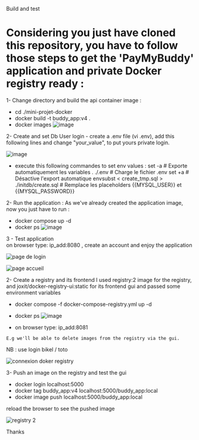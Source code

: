 Build and test

# Considering you just have cloned this repository, you have to follow those steps to get the 'PayMyBuddy' application and private Docker registry  ready :

1- Change directory and build the api container image :
   - cd ./mini-projet-docker
   - docker build -t buddy_app:v4 .
   - docker images 
![image](https://github.com/user-attachments/assets/f592a34e-5edb-4871-9414-6ad2e4e65a6f)


2- Create and set Db User login
    - create a .env file (vi .env), add this following lines and change "your_value", to put yours private login.
    
![image](https://github.com/user-attachments/assets/1b70ab88-71d8-4ef3-b14a-6f15eaf2a9ab)
   - execute this following commandes to set env values :
           set -a                                            # Exporte automatiquement les variables
	   . ./.env                                          # Charge le fichier .env
	   set +a                                            # Désactive l'export automatique
  	   envsubst < create_tmp.sql > ./initdb/create.sql   # Remplace les placeholders {{MYSQL_USER}} et {{MYSQL_PASSWORD}}
 

2- Run the application :
   As we've already created the application image, now you just have to run :

   - docker compose up -d
   - docker ps 
![image](https://github.com/user-attachments/assets/7a647eb9-6f93-40d4-b3fb-e7abdee11bc0)

   
3 - Test application    
    on browser type: ip_add:8080 , create an account and enjoy the application
    
 ![page de login](https://github.com/user-attachments/assets/93cec4a6-171c-427f-a6d2-4eb08a10d206)


![page accueil](https://github.com/user-attachments/assets/ea8d1e98-9d8f-448a-a7fd-4e930c5fab44)


2- Create a registry and its frontend
    I used registry:2 image for the registry, and joxit/docker-registry-ui:static for its frontend gui and passed some environment variables

   - docker compose -f docker-compose-registry.yml up -d
   - docker ps
![image](https://github.com/user-attachments/assets/8a6211d0-0c67-45f6-b425-0732ddd8bc8e)


   - on browser type: ip_add:8081
   
    E.g we'll be able to delete images from the registry via the gui.
  	
   NB : use login bikel / toto

   
![connexion doker registry](https://github.com/user-attachments/assets/eb8d9332-9fc4-42fd-8a91-b06c09b967e9)


3- Push an image on the registry and test the gui
  
   - docker login localhost:5000
   - docker tag buddy_app:v4 localhost:5000/buddy_app:local
   - docker image push localhost:5000/buddy_app:local


  reload the browser to see the pushed image  
  
  ![registry 2](https://github.com/user-attachments/assets/3c9131e1-bd83-4a2d-b131-9984d0e509da)

  
 Thanks
